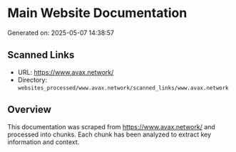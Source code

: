 # Main Website Documentation

Generated on: 2025-05-07 14:38:57

## Scanned Links
- URL: https://www.avax.network/
- Directory: `websites_processed/www.avax.network/scanned_links/www.avax.network`

## Overview

This documentation was scraped from https://www.avax.network/ and processed into chunks.
Each chunk has been analyzed to extract key information and context.

